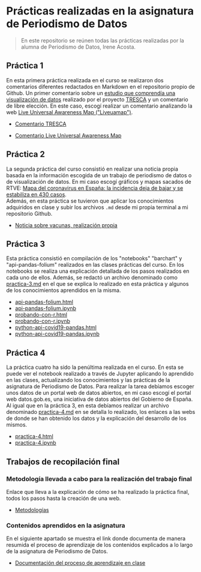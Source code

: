 # Prácticas realizadas en la asignatura de Periodismo de Datos

> En este repositorio se reúnen todas las prácticas realizadas por la alumna de Periodismo de Datos, Irene Acosta.

## Práctica 1 

En esta primera práctica realizada en el curso se realizaron dos comentarios diferentes redactados en Markdown en el repositorio propio de Github. Un primer comentario sobre un [estudio que comprendía una visualización de datos](https://trescaproject.eu/2021/10/07/are-social-media-harmful-yes-say-most-europeans-but-its-complicated/) realizado por el proyecto  [TRESCA](https://trescaproject.eu) y un comentario de libre elección. En este caso, escogí realizar un comentario analizando la web [Live Universal Awareness Map ("Liveuamap")](https://me.liveuamap.com/welcome).

- [Comentario TRESCA](https://github.com/Pontedatos/IreneAcosta/blob/master/practica-1-tresca.md)

- [Comentario Live Universal Awareness Map](practica-1-libre.md)

## Práctica 2

La segunda práctica del curso consistió en realizar una noticia propia basada en la información escogida de un trabajo de periodismo de datos o de visualización de datos. En mi caso escogí gráficos y mapas sacados de RTVE: [ Mapa del coronavirus en España: la incidencia deja de bajar y se estabiliza en 430 casos](https://www.rtve.es/noticias/20220429/mapa-del-coronavirus-espana/2004681.shtml).  
Además, en esta práctica se tuvieron que aplicar los conocimientos adquiridos en clase y subir los archivos `.md` desde mi propia terminal a mi repositorio Github.

- [Noticia sobre vacunas, realización propia](https://github.com/Pontedatos/IreneAcosta/blob/master/practica-1-libre.md)

## Práctica 3

Esta práctica consistió en compilación de los "notebooks" "barchart" y "api-pandas-folium"  realizados en las clases prácticas del curso. En los notebooks se realiza una explicación detallada de los pasos realizados en cada uno de ellos. Además, se redactó un archivo denominado como [practica-3.md](https://github.com/Pontedatos/IreneAcosta/blob/master/practica-3.md) en el que se explica lo realizado en esta práctica y algunos de los conocimientos aprendidos en la misma. 
- [api-pandas-folium.html](https://github.com/Pontedatos/IreneAcosta/blob/master/api-pandas-folium.html )
- [api-pandas-folium.ipynb](https://github.com/Pontedatos/IreneAcosta/blob/master/api-pandas-folium.ipynb)
- [probando-con-r.html](https://github.com/Pontedatos/IreneAcosta/blob/master/probando-con-r.html)
- [probando-con-r.ipynb](https://github.com/Pontedatos/IreneAcosta/blob/master/probando-con-r.ipynb)
- [python-api-covid19-pandas.html](https://github.com/Pontedatos/IreneAcosta/blob/master/python-api-covid19-pandas.html)
- [python-api-covid19-pandas.ipynb](https://github.com/Pontedatos/IreneAcosta/blob/master/python-api-covid19-pandas.ipynb)

## Práctica 4

La práctica cuatro ha sido la penúltima realizada en el curso. En esta se puede ver el notebook realizado a través de Jupyter aplicando lo aprendido en las clases, actualizando los conocimientos y las prácticas de la asignatura de Periodismo de Datos. Para realizar la tarea debíamos escoger unos datos de un portal web de datos abiertos, en mi caso escogí el portal web datos.gob.es, una iniciativa de datos abiertos del Gobierno de España. Al igual que en la práctica 3, en esta debíamos realizar un archivo denominado [practica-4.md](https://github.com/Pontedatos/IreneAcosta/blob/master/practica-4.md) en se detalla lo realizado, los enlaces a las webs de donde se han obtenido los datos y la explicación del desarrollo de los mismos.

- [practica-4.html](https://github.com/Pontedatos/IreneAcosta/blob/master/practica-4.html)
- [practica-4.ipynb](https://github.com/Pontedatos/IreneAcosta/blob/master/practica-4.ipynb)

## Trabajos de recopilación final 
 
### Metodología llevada a cabo para la realización del trabajo final 

Enlace que lleva a la explicación de cómo se ha realizado la práctica final, todos los pasos hasta la creación de una web. 

- [Metodologías ](https://github.com/Pontedatos/IreneAcosta/blob/master/metodologia.md)

### Contenidos aprendidos en la asignatura

En el siguiente apartado se muestra el link donde documenta de manera resumida el proceso de aprendizaje de los contenidos explicados a lo largo de la asignatura de Periodismo de Datos.

- [Documentación del proceso de aprendizaje en clase](https://github.com/Pontedatos/IreneAcosta/blob/master/resumen.md)

